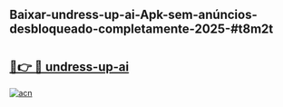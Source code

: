 ## Baixar-undress-up-ai-Apk-sem-anúncios-desbloqueado-completamente-2025-#t8m2t

# <h2><a href="https://ainizakaria.my?title=undress-up-ai&ref=22M">🔗👉 🔴 undress-up-ai</a></h2>

[![acn](https://github.com/user-attachments/assets/0f9c940e-d8b0-45ae-aac7-cd30a18b3e1c)](https://ainizakaria.my?title=undress-up-ai&ref=22M)

